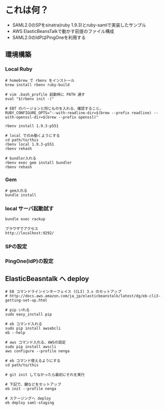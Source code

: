 # これは何？
- SAML2.0のSPをsinatra(ruby 1.9.3)とruby-samlで実装したサンプル
- AWS ElasticBeansTalkで動かす前提のファイル構成
- SAML2.0のIdPはPingOneを利用する

## 環境構築

### Local Ruby

```
# homebrew で rbenv をインストール
brew install rbenv ruby-build

# vim .bash_profile 起動時に PATH 通す
eval "$(rbenv init -)"

# EBT のバージョンと同じものを入れる、確認すること。
RUBY_CONFIGURE_OPTS="--with-readline-dir=$(brew --prefix readline) --with-openssl-dir=$(brew --prefix openssl)"

rbenv install 1.9.3-p551

# local でのみ動くようにする
cd path/to/this
rbenv local 1.9.3-p551
rbenv rehash

# bundler入れる
rbenv exec gem install bundler
rbenv rehash
```

### Gem
```
# gem入れる
bundle install
```

### local サーバ起動試す
```
bundle exec rackup

ブラウザでアクセス  
http://localhost:9292/
```
### SPの設定


### PingOne(IdP)の設定


## ElasticBeasntalk へ deploy

```
# EB コマンドラインインターフェイス (CLI) 3.x のセットアップ
# http://docs.aws.amazon.com/ja_jp/elasticbeanstalk/latest/dg/eb-cli3-getting-set-up.html

# pip いれる
sudo easy_install pip

# eb コマンド入れる
sudo pip install awsebcli
eb --help

# aws コマンド入れる、AWSの設定
sudo pip install awscli
aws configure --profile nenga

# eb コマンド使えるようにする
cd path/to/this

# git init してなかったら最初にそれを実行

# 下記で、鍵などをセットアップ
eb init --profile nenga

# ステージングへ deploy
eb deploy saml-staging
```
